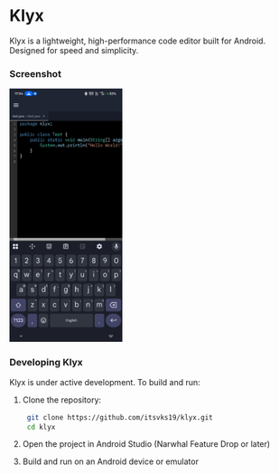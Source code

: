 # Klyx

Klyx is a lightweight, high-performance code editor built for Android. Designed for speed and simplicity.

### Screenshot

<img src="images/img.png" width="200"/>

### Developing Klyx

Klyx is under active development. To build and run:

1. Clone the repository:
   ```bash
    git clone https://github.com/itsvks19/klyx.git
    cd klyx
   ```

2. Open the project in Android Studio (Narwhal Feature Drop or later)

3. Build and run on an Android device or emulator
